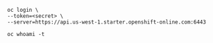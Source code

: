 ```
oc login \
--token=<secret> \
--server=https://api.us-west-1.starter.openshift-online.com:6443

oc whoami -t
```

[](https://github.com/red-hat-storage/ocs-training)

[](https://www.katacoda.com/openshift)
[](https://cloud.ibm.com/docs/openshift?topic=openshift-openshift_tutorial)
[](https://learn.openshift.com/)
